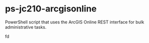 # ps-jc210-arcgisonline 
PowerShell script that uses the ArcGIS Online REST interface for bulk administrative tasks. 

fd
